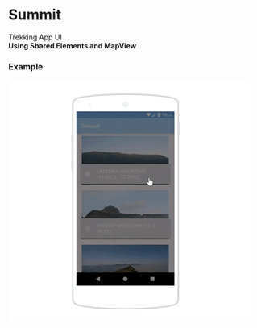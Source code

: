 # Summit
Trekking App UI<br>
<b> Using Shared Elements and MapView</b>
<h3> Example </h3>
<img src="https://raw.githubusercontent.com/g0li/Summit/master/giphy.gif" />
